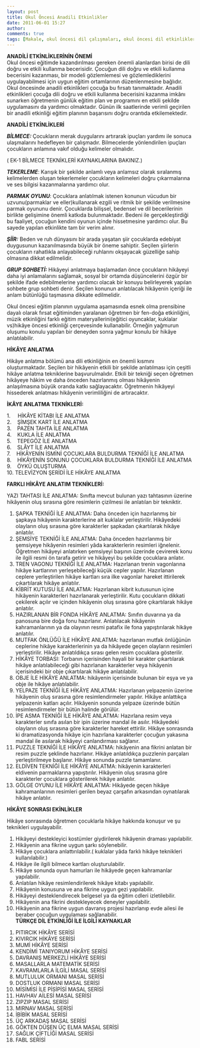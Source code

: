 ```yaml
---
layout: post
title: Okul Öncesi Anadili Etkinlikler
date: 2011-06-01 15:27
author: 
comments: true
tags: [Makale, okul öncesi dil çalışmaları, okul öncesi dil etkinlikleri]
---
```

<p><strong>ANADİLİ ETKİNLİKLERİNİN ÖNEMİ<br />
</strong>Okul öncesi eğitimde kazandırılması gereken önemli alanlardan birisi de dili doğru ve etkili kullanma becerisidir. Çocuğun dili doğru ve etkili kullanma becerisini kazanması, bir modeli gözlemlemesi ve gözlemlediklerini uygulayabilmesi için uygun eğitim ortamlarının düzenlenmesine bağlıdır. Okul öncesinde anadili etkinlikleri çocuğa bu fırsatı tanımaktadır. Anadili etkinlikleri çocuğa dili doğru ve etkili kullanma becerisini kazanma imkânı sunarken öğretmenin günlük eğitim plan ve programını en etkili şekilde uygulamasını da yardımcı olmaktadır. Günün ilk saatlerinde verimli geçirilen bir anadili etkinliği eğitim planının başarısını doğru orantıda etkilemektedir.</p>
<p><strong>ANADİLİ ETKİNLİKLERİ</p>
<p><em>BİLMECE: </em></strong>Çocukların merak duygularını artırarak ipuçları yardımı ile sonuca ulaşmalarını hedefleyen bir çalışmadır. Bilmecelerde yönlendirilen ipuçları çocukların anlamına vakıf olduğu kelimeler olmalıdır.</p>
<p>( EK-1 BİLMECE TEKNİKLERİ KAYNAKLARINA BAKINIZ.)</p>
<p><em><strong> TEKERLEME</strong></em>: Karışık bir şekilde anlamlı veya anlamsız olarak sıralanmış kelimelerden oluşan tekerlemeler çocukların kelimeleri doğru çıkarmalarına ve ses bilgisi kazanmalarına yardımcı olur.</p>
<p><em><strong> PARMAK OYUNU</strong></em>: Çocuklara anlatılmak istenen konunun vücudun bir uzvunu(parmaklar ve eller)kullanarak ezgili ve ritmik bir şekilde verilmesine parmak oyununu denir. Çocuklarda bilişsel, bedensel ve dil becerilerinin birlikte gelişimine önemli katkıda bulunmaktadır. Bedeni ile gerçekleştirdiği bu faaliyet, çocuğun kendini oyunun içinde hissetmesine yardımcı olur. Bu sayede yapılan etkinlikte tam bir verim alınır.</p>
<p><em><strong>ŞİİR:</strong></em> Beden ve ruh dünyasını bir arada yaşatan şiir çocuklarda edebiyat duygusunun kazanılmasında büyük bir öneme sahiptir. Seçilen şiirlerin çocukların rahatlıkla anlayabileceği ruhlarını okşayacak güzelliğe sahip olmasına dikkat edilmelidir.</p>
<p><em><strong>GRUP SOHBETİ: </strong></em>Hikâyeyi anlatmaya başlamadan önce çocukların hikâyeyi daha iyi anlamalarını sağlamak, sosyal bir ortamda düşüncelerini özgür bir şekilde ifade edebilmelerine yardımcı olacak bir konuyu belirleyerek yapılan sohbete grup sohbeti denir. Seçilen konunun anlatılacak hikâyenin içeriği ile anlam bütünlüğü taşmasına dikkate edilmelidir.</p>
<p>Okul öncesi eğitim planının uygulama aşamasında esnek olma prensibine dayalı olarak fırsat eğitiminden yaralanan öğretmen bir fen-doğa etkinliğini, müzik etkinliğini farklı eğitim materyallerini(eğitici oyuncaklar, kuklalar vs)hikâye öncesi etkinliği çerçevesinde kullanabilir. Örneğin yağmurun oluşumu konulu yapılan bir deneyden sonra yağmur konulu bir hikâye anlatılabilir.</p>
<p><strong>HİKÂYE ANLATMA</strong></p>
<p>Hikâye anlatma bölümü ana dili etkinliğinin en önemli kısmını oluşturmaktadır. Seçilen bir hikâyenin etkili bir şekilde anlatılması için çeşitli hikâye anlatma tekniklerine başvurulmalıdır. Etkili bir tekniği seçen öğretmen hikâyeye hâkim ve daha önceden hazırlanmış olması hikâyenin anlaşılmasına büyük oranda katkı sağlayacaktır. Öğretmenin hikâyeyi hissederek anlatması hikâyenin verimliliğini de artıracaktır.</p>
<p><strong>İKÂYE ANLATMA TEKNİKLERİ:</p>
<p></strong>1.     HİKÂYE KİTABI İLE ANLATMA<br />
2.    ŞİMŞEK KART İLE ANLATMA<br />
3.    PAZEN TAHTA İLE ANLATMA<br />
4.    KUKLA İLE ANLATMA<br />
5.    TEPEGÖZ İLE ANLATMA<br />
6.    SLÂYT İLE ANLATMA<br />
7.    HİKÂYENİN İSMİNİ ÇOCUKLARA BULDURMA TEKNİĞİ İLE ANLATMA<br />
8.    HİKÂYENİN SONUNU ÇOCUKLARA BULDURMA TEKNİĞİ İLE ANLATMA<br />
9.    ÖYKÜ OLUŞTURMA<br />
10. TELEVİZYON ŞERİDİ İLE HİKÂYE ANLATMA</p>
<p><strong>FARKLI HİKÂYE ANLATIM TEKNİKLERİ:</strong></p>
<p>YAZI TAHTASI İLE ANLATMA: Sınıfta mevcut bulunan yazı tahtasının üzerine hikâyenin oluş sırasına göre resimlerin çizilmesi ile anlatılan bir tekniktir.</p>
<ol>
<li>ŞAPKA TEKNİĞİ İLE ANLATMA: Daha önceden için hazırlanmış bir şapkaya hikâyenin karakterlerine ait kuklalar yerleştirilir. Hikâyedeki olayların oluş sırasına göre karakterler şapkadan çıkartılarak hikâye anlatılır.</li>
<li>ŞEMSİYE TEKNİĞİ İLE ANLATMA: Daha önceden hazırlanmış bir şemsiyeye hikâyenin resimleri yâda karakterlerin resimleri iğnelenir. Öğretmen hikâyeyi anlatırken şemsiyeyi başının üzerinde çevirerek konu ile ilgili resmi ön tarafa getirir ve hikâyeyi bu şekilde çocuklara anlatır.</li>
<li>TREN VAGONU TEKNİĞİ İLE ANLATMA: Hazırlanan trenin vagonlarına hikâye kartlarının yerleşebileceği küçük cepler yapılır. Hazırlanan ceplere yerleştirilen hikâye kartları sıra ilke vagonlar hareket ittirilerek çıkartılarak hikâye anlatılır.</li>
<li>KİBRİT KUTUSU İLE ANLATMA: Hazırlanan kibrit kutusunun içine hikâyenin karakterleri hazırlanarak yerleştirilir. Kutu çocukların dikkati çekilerek açılır ve içinden hikâyenin oluş sırasına göre çıkartılarak hikâye anlatılır.</li>
<li>HAZIRLANAN BİR FONDA HİKÂYE ANLATMA: Sınıfın duvarına ya da panosuna bire doğa fonu hazırlanır. Anlatılacak hikâyenin kahramanlarının ya da olayının resmi patafix ile fona yapıştırılarak hikâye anlatılır.</li>
<li>MUTFAK ÖNLÜĞÜ İLE HİKÂYE ANLATMA: hazırlanan mutfak önlüğünün ceplerine hikâye karakterlerinin ya da hikâyede geçen olayların resimleri yerleştirilir. Hikâye anlatıldıkça sırası gelen resim çocuklara gösterilir.</li>
<li>HİKÂYE TORBASI: Torbanın içerisinden hayali bir karakter çıkartılarak hikâye anlatılabileceği gibi hazırlanan karakterler veya hikâyenin içerisindeki bir obje çıkartılarak hikâye anlatılabilir.</li>
<li>OBJE İLE HİKÂYE ANLATMA: hikâyenin içerisinde bulunan bir eşya ve ya obje ile hikâye anlatılabilir.</li>
<li>YELPAZE TEKNİĞİ İLE HİKÂYE ANLATMA: Hazırlanan yelpazenin üzerine hikâyenin oluş sırasına göre resimlendirmeler yapılır. Hikâye anlattıkça yelpazenin katları açılır. Hikâyenin sonunda yelpaze üzerinde bütün resimlendirmeler bir bütün halinde görülür.</li>
<li>İPE ASMA TEKNİĞİ İLE HİKÂYE ANLATMA: Hazırlana resim veya karakterler sınıfa asılan bir ipin üzerine mandal ile asılır. Hikâyedeki olayların oluş sırasına göre karakterler hareket ettirilir. Hikâye sonrasında ki dramatizasyonda hikâye için hazırlana karakterler çocuğun yakasına mandal ile asılarak hikâyeyi canlandırması sağlanır.</li>
<li>PUZZLE TEKNİĞİ İLE HİKÂYE ANLATMA: hikâyenin ana fikrini anlatan bir resim puzzle şeklinde hazırlanır. Hikâye anlatıldıkça puzzlenin parçaları yerleştirilmeye başlanır. Hikâye sonunda puzzle tamamlanır.</li>
<li>ELDİVEN TEKNİĞİ İLE HİKÂYE ANLATMA: hikâyenin karakterleri eldivenin parmaklarına yapıştırılır. Hikâyenin oluş sırasına göre karakterler çocuklara gösterilerek hikâye anlatılır.</li>
<li>GÖLGE OYUNU İLE HİKÂYE ANLATMA: Hikâyede geçen hikâye kahramanlarının resimleri gerilen beyaz çarşafın arkasından oynatılarak hikâye anlatılır.</li>
</ol>
<p><strong>HİKÂYE SONRASI EKİNLİKLER</strong></p>
<p><strong> </strong></p>
<p><strong> </strong><strong> </strong></p>
<p><strong> </strong></p>
<p>Hikâye sonrasında öğretmen çocuklarla hikâye hakkında konuşur ve şu teknikleri uygulayabilir.</p>
<ol>
<li>Hikâyeyi destekleyici kostümler giydirilerek hikâyenin draması yapılabilir.</li>
<li>Hikâyenin ana fikrine uygun şarkı söylenebilir.</li>
<li>Hikâye çocuklara anlattırılabilir.( kuklalar yâda farklı hikâye teknikleri kullanılabilir.)</li>
<li>Hikâye ile ilgili bilmece kartları oluşturulabilir.</li>
<li>Hikâye sonunda oyun hamurları ile hikâyede geçen kahramanlar yapılabilir.</li>
<li>Anlatılan hikâye resimlendirilerek hikâye kitabı yapılabilir.</li>
<li>Hikâyenin konusuna ve ana fikrine uygun gezi yapılabilir.</li>
<li>Hikâyeyi desteklendirecek belgesel ya da eğitim cdleri izletilebilir.</li>
<li>Hikâyenin ana fikrini destekleyecek deneyler yapılabilir.</li>
<li>Hikâyenin ana fikrine uygun davranış projesi hazırlanıp evde ailesi ile beraber çocuğun uygulaması sağlanabilir.<br />
<strong>TÜRKÇE DİL ETKİNLİĞİ İLE İLGİLİ KAYNAKLAR</strong></li>
</ol>
<ol>
<li>PITIRCIK HİKÂYE SERİSİ</li>
<li>KIVIRCIK HİKÂYE SERİSİ</li>
<li>MUMİ HİKÂYE SERİSİ</li>
<li>KENDİMİ TANIYORUM HİKÂYE SERİSİ</li>
<li>DAVRANIŞ MERKEZLİ HİKÂYE SERİSİ</li>
<li>MASALLARLA MATEMATİK SERİSİ</li>
<li>KAVRAMLARLA İLGİLİ MASAL SERİSİ</li>
<li>MUTLULUK ORMANI MASAL SERİSİ</li>
<li>DOSTLUK ORMANI MASAL SERİSİ</li>
<li>MİSİMİSİ İLE PİSİPİSİ MASAL SERİSİ</li>
<li>HAVHAV AİLESİ MASAL SERİSİ</li>
<li>ZIPZIP MASAL SERİSİ</li>
<li>MIRNAV MASAL SERİSİ</li>
<li>İBİBİK MASAL SERİSİ</li>
<li> ÜÇ ARKADAŞ MASAL SERİSİ</li>
<li>GÖKTEN DÜŞEN ÜÇ ELMA MASAL SERİSİ</li>
<li> SAĞLIK ÇİFTLİĞİ MASAL SERİSİ</li>
<li>FABL SERİSİ</li>
</ol>
<p>&nbsp;</p>

